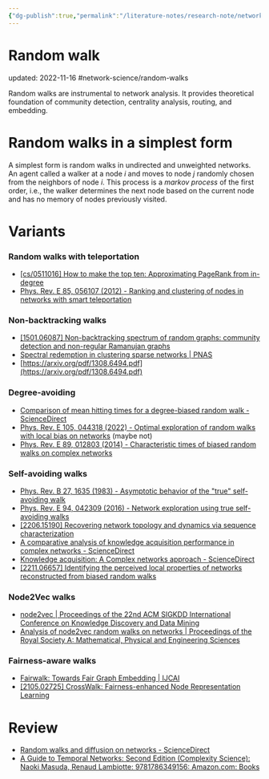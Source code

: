 ```yaml
---
{"dg-publish":true,"permalink":"/literature-notes/research-note/network-science/random-walk/"}
---
```



# Random walk

updated: 2022-11-16
#network-science/random-walks

Random walks are instrumental to network analysis. It provides theoretical foundation of community detection, centrality analysis, routing, and embedding. 


# Random walks in a simplest form

A simplest form is random walks in undirected and unweighted networks. An agent called a walker at a node $i$ and moves to node $j$ randomly chosen from the neighbors of node $i$. This process is a *markov process* of the first order, i.e., the walker determines the next node based on the current node and has no memory of nodes  previously visited. 

# Variants 

### Random walks with teleportation
- [[cs/0511016] How to make the top ten: Approximating PageRank from in-degree](https://arxiv.org/abs/cs/0511016)
- [Phys. Rev. E 85, 056107 (2012) - Ranking and clustering of nodes in networks with smart teleportation](https://journals.aps.org/pre/abstract/10.1103/PhysRevE.85.056107)

### Non-backtracking walks 
- [[1501.06087] Non-backtracking spectrum of random graphs: community detection and non-regular Ramanujan graphs](https://arxiv.org/abs/1501.06087)
- [Spectral redemption in clustering sparse networks | PNAS](https://www.pnas.org/doi/10.1073/pnas.1312486110)
- [https://arxiv.org/pdf/1308.6494.pdf](https://arxiv.org/pdf/1308.6494.pdf)

### Degree-avoiding 
- [Comparison of mean hitting times for a degree-biased random walk - ScienceDirect](https://www.sciencedirect.com/science/article/pii/S0166218X14000572)
- [Phys. Rev. E 105, 044318 (2022) - Optimal exploration of random walks with local bias on networks](https://journals.aps.org/pre/abstract/10.1103/PhysRevE.105.044318) (maybe not)
- [Phys. Rev. E 89, 012803 (2014) - Characteristic times of biased random walks on complex networks](https://journals.aps.org/pre/abstract/10.1103/PhysRevE.89.012803)

### Self-avoiding walks 
- [Phys. Rev. B 27, 1635 (1983) - Asymptotic behavior of the "true" self-avoiding walk](https://journals.aps.org/prb/abstract/10.1103/PhysRevB.27.1635)
- [Phys. Rev. E 94, 042309 (2016) - Network exploration using true self-avoiding walks](https://journals.aps.org/pre/abstract/10.1103/PhysRevE.94.042309)
- [[2206.15190] Recovering network topology and dynamics via sequence characterization](https://arxiv.org/abs/2206.15190)
- [A comparative analysis of knowledge acquisition performance in complex networks - ScienceDirect](https://www.sciencedirect.com/science/article/abs/pii/S0020025520312263?via%3Dihub)
- [Knowledge acquisition: A Complex networks approach - ScienceDirect](https://www.sciencedirect.com/science/article/abs/pii/S0020025517309295?via%3Dihub)
- [[2211.06657] Identifying the perceived local properties of networks reconstructed from biased random walks](https://arxiv.org/abs/2211.06657)

### Node2Vec walks
- [node2vec | Proceedings of the 22nd ACM SIGKDD International Conference on Knowledge Discovery and Data Mining](https://dl.acm.org/doi/10.1145/2939672.2939754)
- [Analysis of node2vec random walks on networks | Proceedings of the Royal Society A: Mathematical, Physical and Engineering Sciences](https://royalsocietypublishing.org/doi/10.1098/rspa.2020.0447)

### Fairness-aware walks 
- [Fairwalk: Towards Fair Graph Embedding | IJCAI](https://www.ijcai.org/proceedings/2019/456)
- [[2105.02725] CrossWalk: Fairness-enhanced Node Representation Learning](https://arxiv.org/abs/2105.02725)


# Review 
- [Random walks and diffusion on networks - ScienceDirect](https://www.sciencedirect.com/science/article/pii/S0370157317302946?via%3Dihub)
- [A Guide to Temporal Networks: Second Edition (Complexity Science): Naoki Masuda, Renaud Lambiotte: 9781786349156: Amazon.com: Books](https://www.amazon.com/Guide-Temporal-Networks-Complexity-Science/dp/1786349159) 